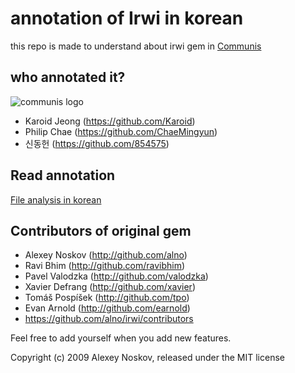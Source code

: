 # annotation of Irwi in korean

this repo is made to understand about irwi gem in [Communis](http://communis.club)

## who annotated it?
![communis logo](http://cfile28.uf.tistory.com/image/2363C84258AF056317D649)

*   Karoid Jeong (https://github.com/Karoid)
*   Philip Chae (https://github.com/ChaeMingyun)
*   신동헌 (https://github.com/854575)

## Read annotation

[File analysis in korean](/blob/master/File%20structure%20analysis.md)

## Contributors of original gem

*   Alexey Noskov (http://github.com/alno)
*   Ravi Bhim (http://github.com/ravibhim)
*   Pavel Valodzka (http://github.com/valodzka)
*   Xavier Defrang (http://github.com/xavier)
*   Tomáš Pospíšek (http://github.com/tpo)
*   Evan Arnold (http://github.com/earnold)
*   https://github.com/alno/irwi/contributors


Feel free to add yourself when you add new features.

Copyright (c) 2009 Alexey Noskov, released under the MIT license
